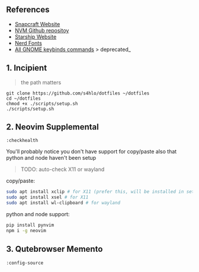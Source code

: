 ## References

- [Snapcraft Website](https://snapcraft.io/snapd)
- [NVM Github repositoy](https://github.com/nvm-sh/nvm#installing-and-updating)
- [Starship Website](https://starship.rs/)
- [Nerd Fonts](https://www.nerdfonts.com/font-downloads)
- [All GNOME keybinds commands](https://gist.github.com/justgook/4257735) > deprecated\_

## 1. Incipient

> the path matters

```
git clone https://github.com/s4hlo/dotfiles ~/dotfiles
cd ~/dotfiles
chmod +x ./scripts/setup.sh
./scripts/setup.sh

```

## 2. Neovim Supplemental

```
:checkhealth
```

You'll probably notice you don't have support for copy/paste also that python and node haven't been setup

> TODO: auto-check X11 or wayland

copy/paste:

```sh
sudo apt install xclip # for X11 (prefer this, will be installed in setup.sh)
sudo apt install xsel # for X11
sudo apt install wl-clipboard # for wayland
```

python and node support:

```sh
pip install pynvim
npm i -g neovim

```

## 3. Qutebrowser Memento

```
:config-source
```
